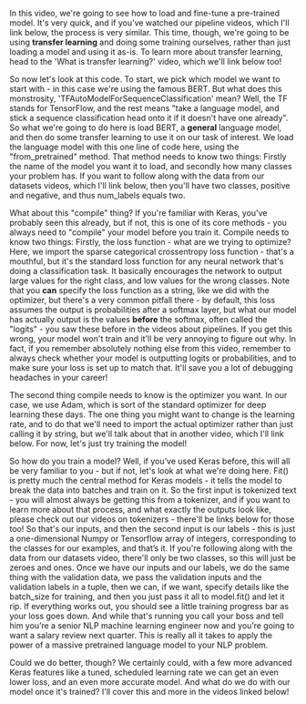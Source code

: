 In this video, we're going to see how to load and fine-tune a pre-trained model. It's very quick, and if you've watched our pipeline videos, which I'll link below, the process is very similar. This time, though, we're going to be using **transfer learning** and doing some training ourselves, rather than just loading a model and using it as-is. To learn more about transfer learning, head to the 'What is transfer learning?' video, which we'll link below too!

So now let's look at this code. To start, we pick which model we want to start with - in this case we're using the famous BERT. But what does this monstrosity, 'TFAutoModelForSequenceClassification' mean? Well, the TF stands for TensorFlow, and the rest means "take a language model, and stick a sequence classification head onto it if it doesn't have one already". So what we're going to do here is load BERT, a **general** language model, and then do some transfer learning to use it on our task of interest. We load the language model with this one line of code here, using the "from_pretrained" method. That method needs to know two things: Firstly the name of the model you want it to load, and secondly how many classes your problem has. If you want to follow along with the data from our datasets videos, which I'll link below, then you'll have two classes, positive and negative, and thus num_labels equals two.

What about this "compile" thing? If you're familiar with Keras, you've probably seen this already, but if not, this is one of its core methods - you always need to "compile" your model before you train it. Compile needs to know two things: Firstly, the loss function - what are we trying to optimize? Here, we import the sparse categorical crossentropy loss function - that's a mouthful, but it's the standard loss function for any neural network that's doing a classification task. It basically encourages the network to output large values for the right class, and low values for the wrong classes. Note that you **can** specify the loss function as a string, like we did with the optimizer, but there's a very common pitfall there - by default, this loss assumes the output is probabilities after a softmax layer, but what our model has actually output is the values **before** the softmax, often called the "logits" - you saw these before in the videos about pipelines. If you get this wrong, your model won't train and it'll be very annoying to figure out why. In fact, if you remember absolutely nothing else from this video, remember to always check whether your model is outputting logits or probabilities, and to make sure your loss is set up to match that. It'll save you a lot of debugging headaches in your career!

The second thing compile needs to know is the optimizer you want. In our case, we use Adam, which is sort of the standard optimizer for deep learning these days. The one thing you might want to change is the learning rate, and to do that we'll need to import the actual optimizer rather than just calling it by string, but we'll talk about that in another video, which I'll link below. For now, let's just try training the model!

So how do you train a model? Well, if you’ve used Keras before, this will all be very familiar to you - but if not, let's look at what we're doing here. Fit() is pretty much the central method for Keras models - it tells the model to break the data into batches and train on it.  So the first input is tokenized text - you will almost always be getting this from a tokenizer, and if you want to learn more about that process, and what exactly the outputs look like, please check out our videos on tokenizers - there'll be links below for those too! So that's our inputs, and then the second input is our labels - this is just a one-dimensional Numpy or Tensorflow array of integers, corresponding to the classes for our examples, and that’s it. If you're following along with the data from our datasets video, there'll only be two classes, so this will just be zeroes and ones. Once we have our inputs and our labels, we do the same thing with the validation data, we pass the validation inputs and the validation labels in a tuple, then we can, if we want, specify details like the batch_size for training, and then you just pass it all to model.fit() and let it rip. If everything works out, you should see a little training progress bar as your loss goes down. And while that's running you call your boss and tell him you’re a senior NLP machine learning engineer now and you’re going to want a salary review next quarter. This is really all it takes to apply the power of a massive pretrained language model to your NLP problem.

Could we do better, though? We certainly could, with a few more advanced Keras features like a tuned, scheduled learning rate we can get an even lower loss, and an even more accurate model. And what do we do with our model once it's trained? I'll cover this and more in the videos linked below!